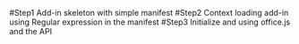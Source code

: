 #Step1 Add-in skeleton with simple manifest
#Step2 Context loading add-in using Regular expression in the manifest
#Step3 Initialize and using office.js and the API
